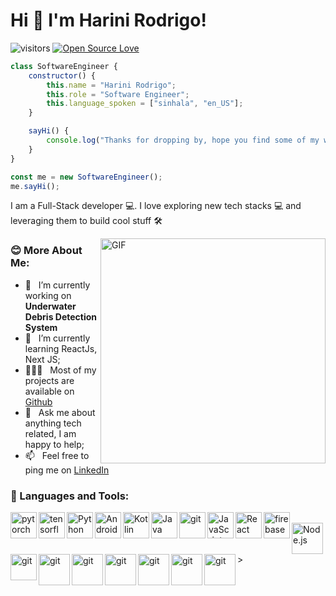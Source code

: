 # Hi 👋 I'm Harini Rodrigo!

![visitors](https://visitor-badge.laobi.icu/badge?page_id=harinirodrigo.harinirodrigo)
[![Open Source Love](https://badges.frapsoft.com/os/v1/open-source.svg?v=102)](https://github.com/ellerbrock/open-source-badge/)
```javascript
class SoftwareEngineer {
    constructor() {
        this.name = "Harini Rodrigo";
        this.role = "Software Engineer";
        this.language_spoken = ["sinhala", "en_US"];
    }

    sayHi() {
        console.log("Thanks for dropping by, hope you find some of my work interesting.");
    }
}

const me = new SoftwareEngineer();
me.sayHi();
```
I am a Full-Stack developer 💻. I love exploring new tech stacks 💻 and leveraging them to build cool stuff 🛠️ 

<img align="right" alt="GIF" src="https://raw.githubusercontent.com/rahul-jha98/rahul-jha98/main/techstack.gif" width="360px"/>


### 😊 More About Me:

- 🔭 &nbsp; I’m currently working on **Underwater Debris Detection System**
- 🌱 &nbsp; I’m currently learning ReactJs, Next JS; 
- 👨🏻‍💻 &nbsp; Most of my projects are available on [Github](https://github.com/harinirodrigo?tab=repositories)
- 💬 &nbsp; Ask me about anything tech related, I am happy to help;
- 📫 &nbsp; Feel free to ping me on [LinkedIn](https://www.linkedin.com/in/harini-rodrigo/)

### 🔨 Languages and Tools:
<a href="https://pytorch.org/" target="_blank"> <img align="left" src="https://raw.githubusercontent.com/rahul-jha98/github_readme_icons/main/language_and_tools/square/pytorch/pytorch.svg" alt="pytorch" height="42px"/> </a> 
<a href="https://www.tensorflow.org" target="_blank"> <img align="left" src="https://user-images.githubusercontent.com/25181517/223639822-2a01e63a-a7f9-4a39-8930-61431541bc06.png" alt="tensorflow" height="42px"/> </a> 
<a href="https://www.python.org" target="_blank"><img align="left" alt="Python" height ="42px" src="https://user-images.githubusercontent.com/25181517/183423507-c056a6f9-1ba8-4312-a350-19bcbc5a8697.png"></a>
<a href="https://developer.android.com" target="_blank"> <img align="left" alt="Android" height ="42px" src="https://raw.githubusercontent.com/rahul-jha98/github_readme_icons/main/language_and_tools/square/android/android.svg"> </a>
<a href="https://kotlinlang.org" target="_blank"><img align="left" alt="Kotlin" height ="42px" src="https://user-images.githubusercontent.com/25181517/185062810-7ee0c3d2-17f2-4a98-9d8a-a9576947692b.png"></a>
<a href="https://www.java.com" target="_blank"><img align="left" alt="Java" height ="42px" src="https://user-images.githubusercontent.com/25181517/117201156-9a724800-adec-11eb-9a9d-3cd0f67da4bc.png"></a>
<a href="https://projectlombok.org/" target="_blank"> <img src="https://user-images.githubusercontent.com/25181517/190229463-87fa862f-ccf0-48da-8023-940d287df610.png" align="left" alt="git" height='42px'/> </a>
<a href="https://developer.mozilla.org/en-US/docs/Web/JavaScript" target="_blank"> <img align="left" alt="JavaScript" height ="42px"  src="https://user-images.githubusercontent.com/25181517/117447155-6a868a00-af3d-11eb-9cfe-245df15c9f3f.png"> </a>
<a href="https://reactjs.org/" target="_blank"> <img align="left" alt="React" height ="42px" src="https://user-images.githubusercontent.com/25181517/183897015-94a058a6-b86e-4e42-a37f-bf92061753e5.png">  </a>
<a href="https://firebase.google.com/" target="_blank"> <img align="left" src="https://user-images.githubusercontent.com/25181517/189716855-2c69ca7a-5149-4647-936d-780610911353.png" alt="firebase" height ="42px"/>  </a>
<br>
<a href="https://nodejs.org" target="_blank"><img align="left" alt="Node.js" height ="50px" src="https://raw.githubusercontent.com/rahul-jha98/github_readme_icons/main/language_and_tools/square/node/node.svg"></a>
<a href="https://git-scm.com/" target="_blank"> <img src="https://user-images.githubusercontent.com/25181517/192108372-f71d70ac-7ae6-4c0d-8395-51d8870c2ef0.png" align="left" alt="git" height='42px'/>  </a>
<a href="https://aws.amazon.com/" target="_blank"> <img src="https://user-images.githubusercontent.com/25181517/183896132-54262f2e-6d98-41e3-8888-e40ab5a17326.png" align="left" alt="git" height='50px'/>  </a>
<a href="https://www.jetbrains.com/idea/" target="_blank"> <img src="https://user-images.githubusercontent.com/25181517/192108890-200809d1-439c-4e23-90d3-b090cf9a4eea.png" align="left" alt="git" height='50px'/>
<a href="https://developer.android.com/studio" target="_blank"> <img src="https://user-images.githubusercontent.com/25181517/192108895-20dc3343-43e3-4a54-a90e-13a4abbc57b9.png" align="left" alt="git" height='50px'/> </a>
<a href="https://code.visualstudio.com/" target="_blank"> <img src="https://user-images.githubusercontent.com/25181517/192108891-d86b6220-e232-423a-bf5f-90903e6887c3.png" align="left" alt="git" height='50px'/>   </a>
<a href="https://developer.apple.com/xcode/" target="_blank"> <img src="https://user-images.githubusercontent.com/25181517/186711578-bf30cb30-40b7-4b45-95a5-bdf837c372e7.png" align="left" alt="git" height='50px'/> </a>>
<a href="https://jupyter.org/" target="_blank"> <img src="https://user-images.githubusercontent.com/25181517/183914128-3fc88b4a-4ac1-40e6-9443-9a30182379b7.png" align="left" alt="git" height='50px'/> </a>
<br>
